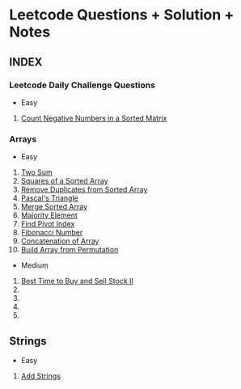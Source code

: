 # Leetcode Questions + Solution + Notes

## INDEX
### Leetcode Daily Challenge Questions
- Easy
1. [Count Negative Numbers in a Sorted Matrix]()
### Arrays
- Easy

1. [Two Sum](https://github.com/smriti-sk/LeetCode/tree/main/two%20sum)
2. [Squares of a Sorted Array](https://github.com/smriti-sk/LeetCode/tree/main/Squares%20of%20a%20Sorted%20Array)
3. [Remove Duplicates from Sorted Array](https://github.com/smriti-sk/LeetCode/tree/main/Remove%20Duplicates%20from%20Sorted%20Array)
4. [Pascal's Triangle](https://github.com/smriti-sk/LeetCode/tree/main/Pascal's%20Triangle)
5. [Merge Sorted Array](https://github.com/smriti-sk/LeetCode/tree/main/Merge%20Sorted%20Array)
6. [Majority Element](https://github.com/smriti-sk/LeetCode/tree/main/Majority%20Element)
7. [Find Pivot Index](https://github.com/smriti-sk/LeetCode/tree/main/Find%20Pivot%20Index)
8. [Fibonacci Number](https://github.com/smriti-sk/LeetCode/tree/main/Fibonacci%20Number)
9. [Concatenation of Array](https://github.com/smriti-sk/LeetCode/tree/main/Concatenation%20of%20Array)
10. [Build Array from Permutation](https://github.com/smriti-sk/LeetCode/tree/main/Build%20Array%20from%20Permutation)

- Medium
1. [Best Time to Buy and Sell Stock II](https://github.com/smriti-sk/LeetCode/tree/main/Best%20Time%20to%20Buy%20and%20Sell%20Stock%20II)
2. []()
3. []()
4. []()
5. []()

## Strings
- Easy
1. [Add Strings](https://github.com/smriti-sk/LeetCode/tree/main/Add%20Strings)